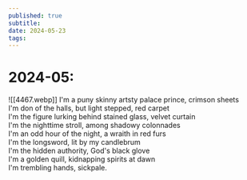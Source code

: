 ```yaml
---
published: true
subtitle: 
date: 2024-05-23
tags: 
---
```


#  2024-05: 
![[4467.webp]]
I'm a puny skinny artsty palace prince, crimson sheets
<br>
I'm don of the halls, but light stepped, red carpet
<br>
I'm the figure lurking behind stained glass, velvet curtain
<br>
I'm the nighttime stroll, among shadowy colonnades
<br>
I'm an odd hour of the night, a wraith in red furs
<br>
I'm the longsword, lit by my candlebrum
<br>
I'm the hidden authority, God's black glove
<br>
I'm a golden quill, kidnapping spirits at dawn
<br>
I'm trembling hands, sickpale.